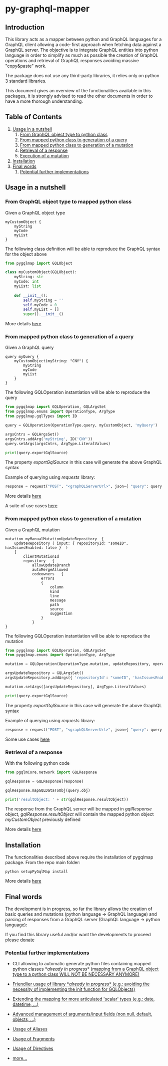# py-graphql-mapper

## Introduction

This library acts as a mapper between python and GraphQL languages for a GraphQL client allowing a code-first approach when fetching data against a GraphQL server.
The objective is to integrate GraphQL entities into python language in order to simplify as much as possible the creation of GraphQL operations and retrieval of GraphQL responses avoiding massive "copy&paste" work.

The package does not use any third-party libraries, it relies only on python 3 standard libraries. 

This document gives an overview of the functionalities available in this packages, it is strongly advised to read the other documents in order to have a more thorough understanding.


## Table of Contents

1. [Usage in a nutshell](#usage-in-a-nutshell)
    1. [From GraphQL object type to python class](#from-graphql-object-type-to-mapped-python-class)
    2. [From mapped python class to generation of a query](#from-mapped-python-class-to-generation-of-a-query)
    2. [From mapped python class to generation of a mutation](#from-mapped-python-class-to-generation-of-a-mutation)
    3. [Retrieval of a response](#retrieval-of-a-response)
    4. [Execution of a mutation](#execution-of-a-mutation)
2. [Installation](#installation)
3. [Final words](#final-words)
    1. [Potential further implementations](#potential-further-implementations)


## Usage in a nutshell

### From GraphQL object type to mapped python class

Given a GraphQL object type

```
myCustomObject {
    myString
    myCode
    myList
}
```

The following class definition will be able to reproduce the GraphQL syntax for the object above

```python
from pygqlmap import GQLObject

class myCustomObject(GQLObject): 
    myString: str
    myCode: int
    myList: list
    
    def __init__():
        self.myString = ''
        self.myCode = 0
        self.myList = []
        super().__init__()
```

More details [here](https://github.com/dapalex/py-graphql-mapper/blob/main/pygqlmap/README.MD#creation-of-a-mappable-python-object)

### From mapped python class to generation of a query

Given a GraphQL query

```
query myQuery {
    myCustomObject(myString: "CNY") {
        myString
        myCode
        myList
    }
}
```

The following GQLOperation instantiation will be able to reproduce the query

```python
from pygqlmap import GQLOperation, GQLArgsSet
from pygqlmap.enums import OperationType, ArgType
from pygqlmap.gqlTypes import ID

query = GQLOperation(OperationType.query, myCustomObject, 'myQuery')

argsCntrs = GQLArgsSet()
argsCntrs.addArg('myString', ID('CNY'))
query.setArgs(argsCntrs, ArgType.LiteralValues)

print(query.exportGqlSource)
```

The property _exportGqlSource_ in this case will generate the above GraphQL syntax

Example of querying using *requests* library:

```python
response = request("POST", "<graphQLServerUrl>", json={ "query": query.exportGqlSource }, headers=<headers>)
```

More details [here](https://github.com/dapalex/py-graphql-mapper/blob/main/pygqlmap/README.MD#gqloperation)

A suite of use cases [here](https://github.com/dapalex/py-graphql-mapper/blob/main/test/README.MD#L23)


### From mapped python class to generation of a mutation

Given a GraphQL mutation

```
mutation myManualMutationUpdateRepository  { 
    updateRepository ( input: { repositoryId: "someID", hasIssuesEnabled: false }  ) 
    { 
        clientMutationId     
        repository   {
            allowUpdateBranch       
            autoMergeAllowed     
            codeowners   { 
                errors   
                { 
                    column     
                    kind     
                    line     
                    message     
                    path     
                    source     
                    suggestion  
                } 
            } 
}
```

The following GQLOperation instantiation will be able to reproduce the mutation

```python
from pygqlmap import GQLOperation, GQLArgsSet
from pygqlmap.enums import OperationType, ArgType

mutation = GQLOperation(OperationType.mutation, updateRepository, operationName='myManualMutationUpdateRepository', logProgress=True)

argsUpdateRepository = GQLArgsSet()
argsUpdateRepository.addArgs({ 'repositoryId': "someID", 'hasIssuesEnabled': False })

mutation.setArgs([argsUpdateRepository], ArgType.LiteralValues)

print(query.exportGqlSource)
```

The property _exportGqlSource_ in this case will generate the above GraphQL syntax

Example of querying using *requests* library:

```python
response = request("POST", "<graphQLServerUrl>", json={ "query": query.exportGqlSource }, headers=<headers>)
```

Some use cases [here](https://github.com/dapalex/py-graphql-mapper/blob/main/test/README.MD#L48)


### Retrieval of a response

With the following python code

```python
from pgqlmCore.network import GQLResponse

gqlResponse = GQLResponse(response)

gqlResponse.mapGQLDataToObj(query.obj)

print('resultObject: ' + str(gqlResponse.resultObject))
```

The response from the GraphQL server will be mapped in _gqlResponse_ object, _gqlResponse.resultObject_ will contain the mapped python object _myCustomObject_ previously defined

More details [here](https://github.com/dapalex/py-graphql-mapper/blob/main/pygqlmap/README.MD#parsing-of-a-response)


## Installation

The functionalities described above require the installation of pygqlmap package. From the repo main folder:

```
python setupPyGqlMap install
```

More details [here](https://github.com/dapalex/py-graphql-mapper/blob/main/pygqlmap/README.MD#installation)



## Final words

The development is in progress, so far the library allows the creation of basic queries and mutations (python language -> GraphQL language) and parsing of responses from a GraphQL server (GraphQL language -> python language):

If you find this library useful and/or want the developments to proceed please [donate](https://github.com/sponsors/dapalex)


### Potential further implementations

* CLI allowing to automatic generate python files containing mapped python classes \*_already in progress_\* (<u>mapping from a GraphQL object type to a python class WILL NOT BE NECESSARY ANYMORE<u>)

* Friendlier usage of library \*_already in progress_\* (e.g.: avoiding the necessity of implementing the init function for GQLObjects)

* Extending the mapping for more articulated 'scalar' types (e.g.: date, datetime, ...)

* Advanced management of arguments/input fields (non null, default, objects, ...)

* Usage of Aliases

* Usage of Fragments

* Usage of Directives

* more...
